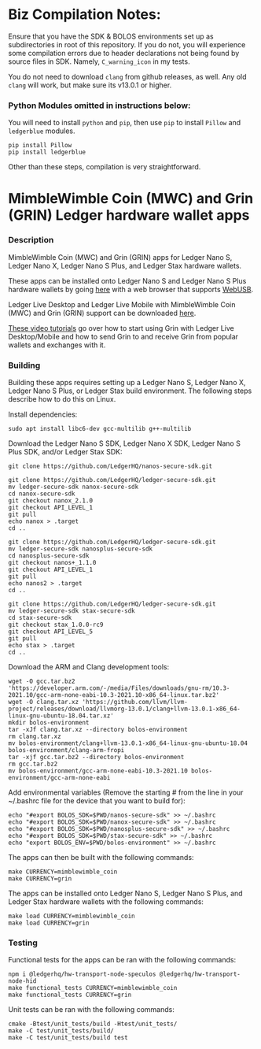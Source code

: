 # Biz Compilation Notes:

Ensure that you have the SDK & BOLOS environments set up as subdirectories in root of this repository.  If you do not, you will experience some compilation errors due to header declarations not being found by source files in SDK.  Namely, `C_warning_icon` in my tests.

You do not need to download `clang` from github releases, as well.  Any old `clang` will work, but make sure its v13.0.1 or higher.

### Python Modules omitted in instructions below:

You will need to install `python` and `pip`, then use `pip` to install `Pillow` and `ledgerblue` modules.

```
pip install Pillow
pip install ledgerblue
```

Other than these steps, compilation is very straightforward.

# MimbleWimble Coin (MWC) and Grin (GRIN) Ledger hardware wallet apps

### Description
MimbleWimble Coin (MWC) and Grin (GRIN) apps for Ledger Nano S, Ledger Nano X, Ledger Nano S Plus, and Ledger Stax hardware wallets.

These apps can be installed onto Ledger Nano S and Ledger Nano S Plus hardware wallets by going [here](https://htmlpreview.github.io/?https://github.com/NicolasFlamel1/Ledger-MimbleWimble-Coin/blob/master/tools/installer/index.html) with a web browser that supports [WebUSB](https://caniuse.com/webusb).

Ledger Live Desktop and Ledger Live Mobile with MimbleWimble Coin (MWC) and Grin (GRIN) support can be downloaded [here](https://github.com/NicolasFlamel1/ledger-live/releases).

[These video tutorials](https://youtube.com/playlist?list=PLb1nuT3sFYbD_sydCVCngbvATsm9RwWyF) go over how to start using Grin with Ledger Live Desktop/Mobile and how to send Grin to and receive Grin from popular wallets and exchanges with it.

### Building
Building these apps requires setting up a Ledger Nano S, Ledger Nano X, Ledger Nano S Plus, or Ledger Stax build environment. The following steps describe how to do this on Linux.

Install dependencies:
```
sudo apt install libc6-dev gcc-multilib g++-multilib
```
Download the Ledger Nano S SDK, Ledger Nano X SDK, Ledger Nano S Plus SDK, and/or Ledger Stax SDK:
```
git clone https://github.com/LedgerHQ/nanos-secure-sdk.git

git clone https://github.com/LedgerHQ/ledger-secure-sdk.git
mv ledger-secure-sdk nanox-secure-sdk
cd nanox-secure-sdk
git checkout nanox_2.1.0
git checkout API_LEVEL_1
git pull
echo nanox > .target
cd ..

git clone https://github.com/LedgerHQ/ledger-secure-sdk.git
mv ledger-secure-sdk nanosplus-secure-sdk
cd nanosplus-secure-sdk
git checkout nanos+_1.1.0
git checkout API_LEVEL_1
git pull
echo nanos2 > .target
cd ..

git clone https://github.com/LedgerHQ/ledger-secure-sdk.git
mv ledger-secure-sdk stax-secure-sdk
cd stax-secure-sdk
git checkout stax_1.0.0-rc9
git checkout API_LEVEL_5
git pull
echo stax > .target
cd ..
```
Download the ARM and Clang development tools:
```
wget -O gcc.tar.bz2 'https://developer.arm.com/-/media/Files/downloads/gnu-rm/10.3-2021.10/gcc-arm-none-eabi-10.3-2021.10-x86_64-linux.tar.bz2'
wget -O clang.tar.xz 'https://github.com/llvm/llvm-project/releases/download/llvmorg-13.0.1/clang+llvm-13.0.1-x86_64-linux-gnu-ubuntu-18.04.tar.xz'
mkdir bolos-environment
tar -xJf clang.tar.xz --directory bolos-environment
rm clang.tar.xz
mv bolos-environment/clang+llvm-13.0.1-x86_64-linux-gnu-ubuntu-18.04 bolos-environment/clang-arm-fropi
tar -xjf gcc.tar.bz2 --directory bolos-environment
rm gcc.tar.bz2
mv bolos-environment/gcc-arm-none-eabi-10.3-2021.10 bolos-environment/gcc-arm-none-eabi
```
Add environmental variables (Remove the starting # from the line in your ~/.bashrc file for the device that you want to build for):
```
echo "#export BOLOS_SDK=$PWD/nanos-secure-sdk" >> ~/.bashrc
echo "#export BOLOS_SDK=$PWD/nanox-secure-sdk" >> ~/.bashrc
echo "#export BOLOS_SDK=$PWD/nanosplus-secure-sdk" >> ~/.bashrc
echo "#export BOLOS_SDK=$PWD/stax-secure-sdk" >> ~/.bashrc
echo "export BOLOS_ENV=$PWD/bolos-environment" >> ~/.bashrc
```
The apps can then be built with the following commands:
```
make CURRENCY=mimblewimble_coin
make CURRENCY=grin
```
The apps can be installed onto Ledger Nano S, Ledger Nano S Plus, and Ledger Stax hardware wallets with the following commands:
```
make load CURRENCY=mimblewimble_coin
make load CURRENCY=grin
```

### Testing
Functional tests for the apps can be ran with the following commands:
```
npm i @ledgerhq/hw-transport-node-speculos @ledgerhq/hw-transport-node-hid
make functional_tests CURRENCY=mimblewimble_coin
make functional_tests CURRENCY=grin
```
Unit tests can be ran with the following commands:
```
cmake -Btest/unit_tests/build -Htest/unit_tests/
make -C test/unit_tests/build/
make -C test/unit_tests/build test
```
